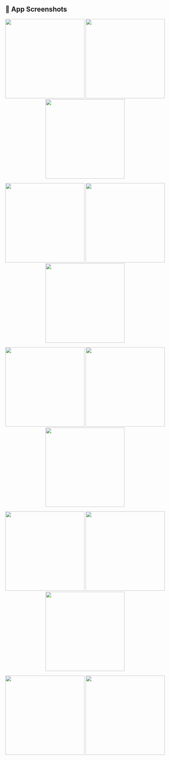 ## 📱 App Screenshots

<p align="center">
  <img src="https://github.com/user-attachments/assets/76f4ef7c-f699-4287-9aa3-d1a092bfb6a8" width="250" />
  <img src="https://github.com/user-attachments/assets/5d5836b4-63e0-47d2-9d98-76166376b188" width="250" />
  <img src="https://github.com/user-attachments/assets/6185c290-360a-4635-a931-e0a5b961a1b6" width="250" />
</p>

<p align="center">
  <img src="https://github.com/user-attachments/assets/bed65418-f6fc-47e3-8995-ddb0920ab686" width="250" />
  <img src="https://github.com/user-attachments/assets/bf5454f4-e48b-4521-b9d4-ba3ee8f0e04c" width="250" />
  <img src="https://github.com/user-attachments/assets/7d8d1828-0a89-4ebd-a5d2-b12b7b2e5a23" width="250" />
</p>

<p align="center">
  <img src="https://github.com/user-attachments/assets/fdd73ee8-d459-44f1-a271-6fa330f54c58" width="250" />
  <img src="https://github.com/user-attachments/assets/2b9d34e5-b43a-4431-8c97-f374ebc49f5f" width="250" />
  <img src="https://github.com/user-attachments/assets/307d1dfe-d055-4626-b752-31d6e3bff144" width="250" />
</p>

<p align="center">
  <img src="https://github.com/user-attachments/assets/95d7e5ba-0c5e-4eda-b456-4098b80a4f5a" width="250" />
  <img src="https://github.com/user-attachments/assets/c7e2afab-2487-480a-ad8a-299ed63d601e" width="250" />
  <img src="https://github.com/user-attachments/assets/750b073b-b06c-4ef3-b6ab-55195a846e94" width="250" />
</p>

<p align="center">
  <img src="https://github.com/user-attachments/assets/34b07d11-2c37-4892-a615-1536c7811564" width="250" />
  <img src="https://github.com/user-attachments/assets/1f2b0dc3-6716-4d24-a297-409ab5f57d27" width="250" />
</p>
